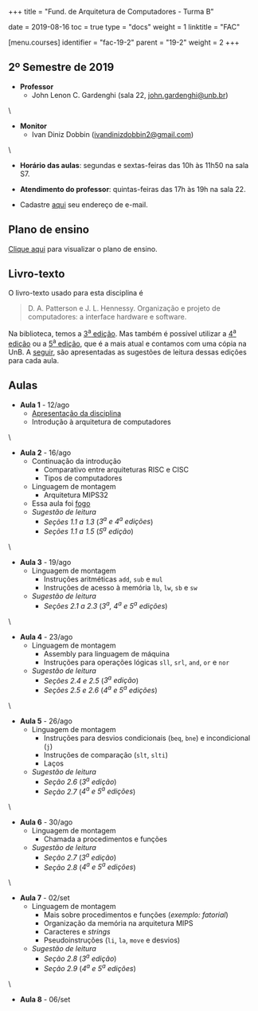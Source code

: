 +++
title = "Fund. de Arquitetura de Computadores - Turma B"

date = 2019-08-16
toc = true
type = "docs"
weight = 1
linktitle = "FAC"

[menu.courses]
  identifier = "fac-19-2"
  parent = "19-2"
  weight = 2
+++

## 2º Semestre de 2019

* **Professor**
   * John Lenon C. Gardenghi (sala 22, john.gardenghi@unb.br)

\

* **Monitor**
   * Ivan Diniz Dobbin (ivandinizdobbin2@gmail.com)

\

* **Horário das aulas**: segundas e sextas-feiras das 10h às 11h50 na sala S7.
* **Atendimento do professor**: quintas-feiras das 17h às 19h na sala 22.

* Cadastre [aqui](https://forms.gle/7ZGzEWXxCMvX1C586) seu endereço de e-mail.

## Plano de ensino

[Clique aqui](/courses/2019_2/fac/plano_fac_19_2.pdf) para visualizar o plano de ensino.

## Livro-texto

O livro-texto usado para esta disciplina é

> D. A. Patterson e J. L. Hennessy. Organização e projeto de
  computadores: a interface hardware e software.

Na biblioteca, temos a [3<sup>a</sup>
edição](http://search.ebscohost.com/login.aspx?direct=true&db=cat07149a&AN=buin.952499&lang=pt-br&site=eds-live). Mas
também é possível utilizar a [4<sup>a</sup>
edição](https://www.sciencedirect.com/book/9788535235852/organizacao-e-projeto-de-computadores)
ou a [5<sup>a</sup>
edição](http://search.ebscohost.com/login.aspx?direct=true&db=cat07149a&AN=buin.1041441&lang=pt-br&site=eds-live),
que é a mais atual e contamos com uma cópia na UnB. A
[seguir](#aulas), são apresentadas as sugestões de leitura dessas
edições para cada aula.

## Aulas

* **Aula 1** - 12/ago
  * [Apresentação da disciplina](/courses/2019_2/fac/1_intro_slides.pdf)
  * Introdução à arquitetura de computadores

\

* **Aula 2** - 16/ago
  * Continuação da introdução
     * Comparativo entre arquiteturas RISC e CISC
     * Tipos de computadores
  * Linguagem de montagem
     * Arquitetura MIPS32
  * Essa aula foi [fogo](https://g1.globo.com/df/distrito-federal/noticia/2019/08/16/aulas-sao-suspensas-em-campus-da-unb-por-conta-de-incendio-florestal.ghtml)
  * *Sugestão de leitura*
     * *Seções 1.1 a 1.3* (*3<sup>a</sup> e 4<sup>a</sup> edições*)
     * *Seções 1.1 a 1.5* (*5<sup>a</sup> edição*)

\

* **Aula 3** - 19/ago
  * Linguagem de montagem
     * Instruções aritméticas `add`, `sub` e `mul`
     * Instruções de acesso à memória `lb`, `lw`, `sb` e `sw`
  * *Sugestão de leitura*
     * *Seções 2.1 a 2.3* (*3<sup>a</sup>, 4<sup>a</sup> e 5<sup>a</sup> edições*)

\

* **Aula 4** - 23/ago
  * Linguagem de montagem
     * Assembly para linguagem de máquina
     * Instruções para operações lógicas `sll`, `srl`, `and`, `or` e `nor`
  * *Sugestão de leitura*
     * *Seções 2.4 e 2.5* (*3<sup>a</sup> edição*)
     * *Seções 2.5 e 2.6* (*4<sup>a</sup> e 5<sup>a</sup> edições*)

\

* **Aula 5** - 26/ago
  * Linguagem de montagem
     * Instruções para desvios condicionais (`beq`, `bne`) e incondicional (`j`)
     * Instruções de comparação (`slt`, `slti`)
     * Laços
  * *Sugestão de leitura*
     * *Seção 2.6* (*3<sup>a</sup> edição*)
     * *Seção 2.7* (*4<sup>a</sup> e 5<sup>a</sup> edições*)

\

* **Aula 6** - 30/ago
  * Linguagem de montagem
     * Chamada a procedimentos e funções
  * *Sugestão de leitura*
     * *Seção 2.7* (*3<sup>a</sup> edição*)
     * *Seção 2.8* (*4<sup>a</sup> e 5<sup>a</sup> edições*)

\

* **Aula 7** - 02/set
  * Linguagem de montagem
     * Mais sobre procedimentos e funções (_exemplo: fatorial_)
     * Organização da memória na arquitetura MIPS
     * Caracteres e _strings_
     * Pseudoinstruções (`li`, `la`, `move` e desvios)
  * *Sugestão de leitura*
     * *Seção 2.8* (*3<sup>a</sup> edição*)
     * *Seção 2.9* (*4<sup>a</sup> e 5<sup>a</sup> edições*)

\

* **Aula 8** - 06/set